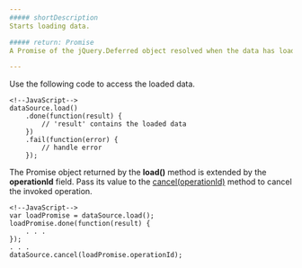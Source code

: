 ```yaml
---
##### shortDescription
Starts loading data.

##### return: Promise
A Promise of the jQuery.Deferred object resolved when the data has loaded.

---
```

Use the following code to access the loaded data.

    <!--JavaScript-->
    dataSource.load()
        .done(function(result) {
            // 'result' contains the loaded data
        })
        .fail(function(error) {
            // handle error
        });

The Promise object returned by the **load()** method is extended by the **operationId** field. Pass its value to the [cancel(operationId)](/api-reference/30%20Data%20Layer/DataSource/3%20Methods/cancel(operationId).md '/Documentation/ApiReference/Data_Layer/DataSource/Methods/#canceloperationId') method to cancel the invoked operation.

    <!--JavaScript-->
    var loadPromise = dataSource.load();
    loadPromise.done(function(result) {
        . . .
    });
    . . .
    dataSource.cancel(loadPromise.operationId);